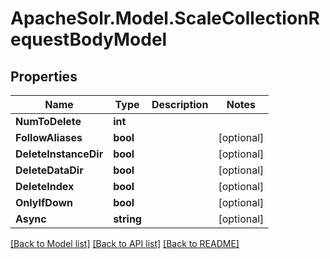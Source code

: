 # ApacheSolr.Model.ScaleCollectionRequestBodyModel

## Properties

Name | Type | Description | Notes
------------ | ------------- | ------------- | -------------
**NumToDelete** | **int** |  | 
**FollowAliases** | **bool** |  | [optional] 
**DeleteInstanceDir** | **bool** |  | [optional] 
**DeleteDataDir** | **bool** |  | [optional] 
**DeleteIndex** | **bool** |  | [optional] 
**OnlyIfDown** | **bool** |  | [optional] 
**Async** | **string** |  | [optional] 

[[Back to Model list]](../README.md#documentation-for-models) [[Back to API list]](../README.md#documentation-for-api-endpoints) [[Back to README]](../README.md)

